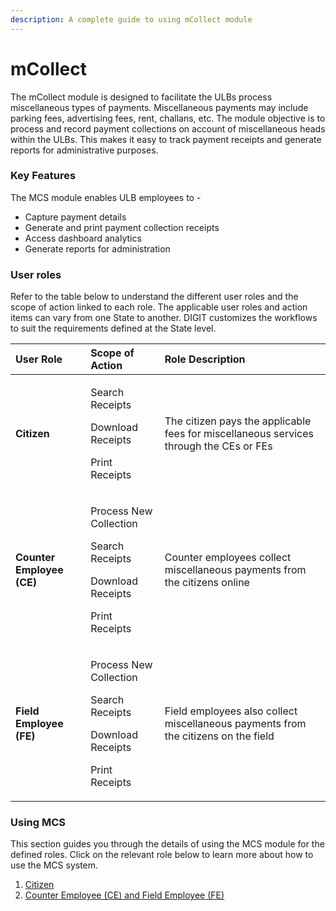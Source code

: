 ```yaml
---
description: A complete guide to using mCollect module
---
```


# mCollect

The mCollect module is designed to facilitate the ULBs process miscellaneous types of payments. Miscellaneous payments may include parking fees, advertising fees, rent, challans, etc. The module objective is to process and record payment collections on account of miscellaneous heads within the ULBs. This makes it easy to track payment receipts and generate reports for administrative purposes.

### Key Features

The MCS module enables ULB employees to -

* Capture payment details
* Generate and print payment collection receipts
* Access dashboard analytics
* Generate reports for administration

### **User roles**

Refer to the table below to understand the different user roles and the scope of action linked to each role. The applicable user roles and action items can vary from one State to another. DIGIT customizes the workflows to suit the requirements defined at the State level. 

<table>
  <thead>
    <tr>
      <th style="text-align:left"><b>User Role</b>
      </th>
      <th style="text-align:left"><b>Scope of Action</b>
      </th>
      <th style="text-align:left"><b>Role Description</b>
      </th>
    </tr>
  </thead>
  <tbody>
    <tr>
      <td style="text-align:left"><b>Citizen</b>
      </td>
      <td style="text-align:left">
        <p>Search Receipts</p>
        <p>Download Receipts</p>
        <p>Print Receipts</p>
      </td>
      <td style="text-align:left">The citizen pays the applicable fees for miscellaneous services through
        the CEs or FEs</td>
    </tr>
    <tr>
      <td style="text-align:left"><b>Counter Employee (CE)</b>
      </td>
      <td style="text-align:left">
        <p>Process New Collection</p>
        <p>Search Receipts</p>
        <p>Download Receipts</p>
        <p>Print Receipts</p>
      </td>
      <td style="text-align:left">Counter employees collect miscellaneous payments from the citizens online</td>
    </tr>
    <tr>
      <td style="text-align:left"><b>Field Employee (FE)</b>
      </td>
      <td style="text-align:left">
        <p>Process New Collection</p>
        <p>Search Receipts</p>
        <p>Download Receipts</p>
        <p>Print Receipts</p>
      </td>
      <td style="text-align:left">Field employees also collect miscellaneous payments from the citizens
        on the field</td>
    </tr>
  </tbody>
</table>

### **Using MCS**

This section guides you through the details of using the MCS module for the defined roles. Click on the relevant role below to learn more about how to use the MCS system.

1. [Citizen](citizen-user-manual.md)
2. [Counter Employee \(CE\) and Field Employee \(FE\)](employee-user-manual.md)

